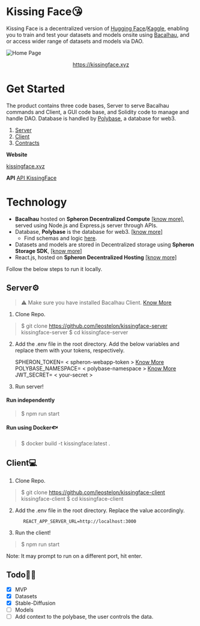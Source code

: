 
# Kissing Face😘

Kissing Face is a decentralized version of [Hugging Face](https://huggingface.co/)/[Kaggle](https://www.kaggle.com/), enabling you to train and test your datasets and models onsite using [Bacalhau](https://docs.bacalhau.org/), and or access wider range of datasets and models via DAO. 

![Home Page](https://kissing-face-09fc6f51-bc74-41e7-9ecf-433804ba-7ecac0.spheron.app/Screenshot_11.png)
[](https://kissingface.xyz)<center>https://kissingface.xyz</center>

# Get Started

The product contains three code bases, Server to serve Bacalhau commands and Client, a GUI code base, and Solidity code to manage and handle DAO. Database is handled by [Polybase](https://polybase.xyz/), a database for web3.

1. [Server](https://github.com/leostelon/kissingface-server)
2. [Client](https://github.com/leostelon/kissingface-client)
4. [Contracts](https://github.com/leostelon/kissingface-client/tree/main/src/contracts)

**Website**

[kissingface.xyz](https://kissingface.xyz/)

**API**
[API KissingFace](https://api.kissingface.xyz/)

# Technology
 - **Bacalhau** hosted on **Spheron Decentralized Compute** [[know more]](https://spheron.network/#decentralised-compute), served using Node.js and Express.js server through APIs.
 - Database, **Polybase** is the database for web3. [[know more]](https://polybase.xyz/)
	- Find schemas and logic [here](https://github.com/leostelon/kissingface-server/tree/main/src/polybase).
- Datasets and models are stored in Decentralized storage using **Spheron Storage SDK**, [[know more]](https://spheron.network/#storage-sdk)
- React.js, hosted on **Spheron Decentralized Hosting**  [[know more]](https://spheron.network/#decentralized-hosting)

Follow the below steps to run it locally.

## Server⚙️
> ⚠️ Make sure you have installed Bacalhau Client. [Know More](https://docs.bacalhau.org/getting-started/installation)

1. Clone Repo.
> $ git clone https://github.com/leostelon/kissingface-server kissingface-server
>  $ cd kissingface-server
2. Add the .env file in the root directory. Add the below variables and replace them with your tokens, respectively.

	  SPHERON_TOKEN= < spheron-webapp-token > [Know More](https://docs.spheron.network/rest-api/#creating-an-access-token)
POLYBASE_NAMESPACE= < polybase-namespace > [Know More](https://explorer.testnet.polybase.xyz/studio)
JWT_SECRET= < your-secret >
3. Run server!
#### Run independently
> $ npm run start
#### Run using Docker🐟
> $ docker build -t kissingface:latest .

## Client💻

1. Clone Repo.
> $ git clone https://github.com/leostelon/kissingface-client kissingface-client
>  $ cd kissingface-client
2. Add the .env file in the root directory. Replace the value accordingly.

		  REACT_APP_SERVER_URL=http://localhost:3000
	  
4. Run the client!
> $ npm run start

Note: It may prompt to run on a different port, hit enter.

## Todo👨‍💻
 - [x] MVP
 - [x] Datasets
 - [x] Stable-Diffusion
 - [ ] Models
 - [ ] Add context to the polybase, the user controls the data.
